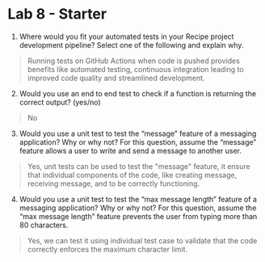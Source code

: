 # Lab 8 - Starter
1. Where would you fit your automated tests in your Recipe project development pipeline? Select one of the following and explain why.
> Running tests on GitHub Actions when code is pushed provides benefits like automated testing, continuous integration leading to improved code quality and streamlined development.

2. Would you use an end to end test to check if a function is returning the correct output? (yes/no)
> No

3. Would you use a unit test to test the “message” feature of a messaging application? Why or why not? For this question, assume the “message” feature allows a user to write and send a message to another user.
> Yes, unit tests can be used to test the "message" feature, it ensure that individual components of the code, like creating message, receiving message, and to be correctly functioning.

4. Would you use a unit test to test the “max message length” feature of a messaging application? Why or why not? For this question, assume the “max message length” feature prevents the user from typing more than 80 characters.
> Yes, we can test it using individual test case to validate that the code correctly enforces the maximum character limit.